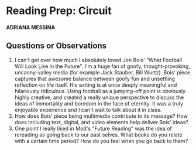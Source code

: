 # Reading Prep: Circuit

#### ADRIANA MESSINA

## Questions or Observations

1. I can't get over how much I absolutely loved Jon Bois' “What Football Will Look Like in the Future". I'm a huge fan of goofy, thought-provoking, uncanny-valley media (for example Jack Stauber, Bill Wurtz). Bois' piece captures that awesome balance between goofy fun and unsettling reflection on life itself. His writing is at once deeply meaningful and hilariously ridiculous. Using football as a jumping-off point is obviously highly creative, and created a really unique perspective to discuss the ideas of immortality and boredom in the face of eternity. It was a truly enjoyable experience and I can't wait to talk about it in class.
2. How does Bois' piece being multimedia contribute to its message? How does including text, digital, and video elements help deliver Bois' ideas?
3. One point I really liked in Mod's "Future Reading" was the idea of rereading as going back to our past selves. What books do you relate with a certain time period? How do you feel when you go back to them?

